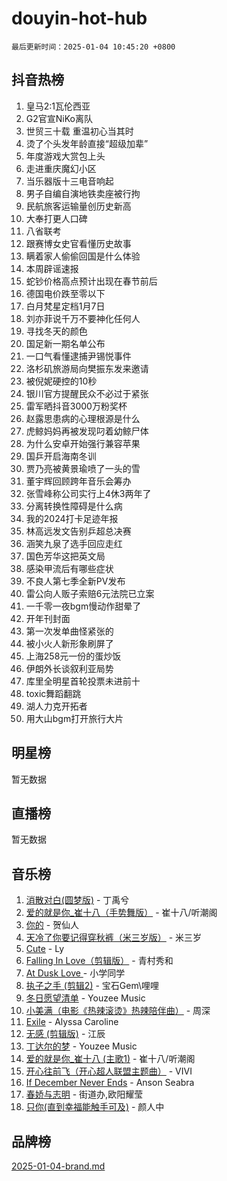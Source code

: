 # douyin-hot-hub

`最后更新时间：2025-01-04 10:45:20 +0800`

## 抖音热榜

1. 皇马2:1瓦伦西亚
1. G2官宣NiKo离队
1. 世贸三十载 重温初心当其时
1. 烫了个头发年龄直接“超级加辈”
1. 年度游戏大赏包上头
1. 走进重庆魔幻小区
1. 当乐器版十三电音响起
1. 男子自编自演地铁卖座被行拘
1. 民航旅客运输量创历史新高
1. 大奉打更人口碑
1. 八省联考
1. 跟赛博女史官看懂历史故事
1. 瞒着家人偷偷回国是什么体验
1. 本周辟谣速报
1. 蛇钞价格高点预计出现在春节前后
1. 德国电价跌至零以下
1. 白月梵星定档1月7日
1. 刘亦菲说千万不要神化任何人
1. 寻找冬天的颜色
1. 国足新一期名单公布
1. 一口气看懂逮捕尹锡悦事件
1. 洛杉矶旅游局向樊振东发来邀请
1. 被倪妮硬控的10秒
1. 银川官方提醒民众不必过于紧张
1. 雷军晒抖音3000万粉奖杯
1. 赵露思患病的心理根源是什么
1. 虎鲸妈妈再被发现叼着幼鲸尸体
1. 为什么安卓开始强行兼容苹果
1. 国乒开启海南冬训
1. 贾乃亮被黄景瑜喷了一头的雪
1. 董宇辉回顾跨年音乐会筹办
1. 张雪峰称公司实行上4休3两年了
1. 分离转换性障碍是什么病
1. 我的2024打卡足迹年报
1. 林高远发文告别乒超总决赛
1. 涵笑九泉了选手回应走红
1. 国色芳华这把英文局
1. 感染甲流后有哪些症状
1. 不良人第七季全新PV发布
1. 雷公向人贩子索赔6元法院已立案
1. 一千零一夜bgm慢动作甜晕了
1. 开年刊封面
1. 第一次发单曲怪紧张的
1. 被小火人新形象刷屏了
1. 上海258元一份的蛋炒饭
1. 伊朗外长谈叙利亚局势
1. 库里全明星首轮投票未进前十
1. toxic舞蹈翻跳
1. 湖人力克开拓者
1. 用大山bgm打开旅行大片

## 明星榜

暂无数据

## 直播榜

暂无数据

## 音乐榜

1. [消散对白(圆梦版)](https://sf5-hl-cdn-tos.douyinstatic.com/obj/tos-cn-ve-2774/og4jB5I5IizzoZVAAAzWgBMAsMDWoArfwBOiFs) - 丁禹兮
1. [爱的就是你_崔十八（手势舞版）](https://sf5-hl-cdn-tos.douyinstatic.com/obj/tos-cn-ve-2774/oApB2AigNyB4sTw7JhBOikMAf0oDJzMWBuIrgm) - 崔十八/听潮阁
1. [你的](https://sf5-hl-cdn-tos.douyinstatic.com/obj/tos-cn-ve-2774/oYuIeKf42jB7sEV6B2upMdpYAgfrQWj0FeRegh) - 贺仙人
1. [天冷了你要记得穿秋裤（米三岁版）](https://sf6-cdn-tos.douyinstatic.com/obj/tos-cn-ve-2774/oQlIwVIDWiZ6BQilAorS7MA0AgCkQDvcZAdm1) - 米三岁
1. [Cute](https://sf5-hl-cdn-tos.douyinstatic.com/obj/tos-cn-ve-2774/o4IbIzHWKAAB4wsS5qMBRiiAlEBGTpQRNfFvuo) - Ly
1. [Falling In Love（剪辑版）](https://sf3-cdn-tos.douyinstatic.com/obj/tos-cn-ve-2774/o8ajpA8zzgBPahbBIO8AcKGBLJezFCRd1wfP9f) - 青村秀和
1. [ At Dusk  Love ](https://sf3-cdn-tos.douyinstatic.com/obj/tos-cn-ve-2774/o8CrpCf5CaYgI4ZrtQgMQAFEfuGqNnRSDQAPBc) - 小学同学
1. [执子之手 (剪辑2)](https://sf5-hl-cdn-tos.douyinstatic.com/obj/tos-cn-ve-2774/oUoZLQjCc31XzqsBnBQUNgeKtYPBcgbFDwtfcu) - 宝石Gem\哩哩
1. [冬日愿望清单](https://sf5-hl-cdn-tos.douyinstatic.com/obj/tos-cn-ve-2774/oIIgUOeamCFCVAzxN6MFRLIBlLGpUqQxeeHrLE) - Youzee Music
1. [小美满（电影《热辣滚烫》热辣陪伴曲）](https://sf5-hl-cdn-tos.douyinstatic.com/obj/tos-cn-ve-2774/o0GAn2lSgfZIDUgtevCGDQYnFg4CwnrBaxbTZL) - 周深
1. [Exile](https://sf5-hl-cdn-tos.douyinstatic.com/obj/tos-cn-ve-2774/oYj4gAQTknKE3WW0Je8KGmQ7z1cA4FefwtbufD) - Alyssa Caroline
1. [无感 (剪辑版)](https://sf5-hl-cdn-tos.douyinstatic.com/obj/tos-cn-ve-2774/o0eIsUzJBDlQaQFC5OFlgbMEZC1TFYBftOBn6p) - 江辰
1. [丁达尔的梦](https://sf5-hl-cdn-tos.douyinstatic.com/obj/tos-cn-ve-2774/oMU3WirUZBVQkAC9ccG5P2IQirziZM2RTInUY) - Youzee Music
1. [爱的就是你_崔十八 (主歌1)](https://sf5-hl-cdn-tos.douyinstatic.com/obj/tos-cn-ve-2774/oI5BO5DhFZ6UTcNCnZaOCBLtZ7WIMQGfgnXf5E) - 崔十八/听潮阁
1. [开心往前飞（开心超人联盟主题曲）](https://sf5-hl-cdn-tos.douyinstatic.com/obj/tos-cn-ve-2774/9d8fb7c82cf1421fb93a9fe925275e0a) - VIVI
1. [If December Never Ends](https://sf5-hl-cdn-tos.douyinstatic.com/obj/tos-cn-ve-2774/oY1IQMoTgCFIBg8RZifyqlBBt1UFgitTYmxeOS) - Anson Seabra
1. [春娇与志明](https://sf5-hl-cdn-tos.douyinstatic.com/obj/tos-cn-ve-2774/e530d8fceb7044b39707d7f9ff54add1) - 街道办,欧阳耀莹
1. [只你(直到幸福能触手可及)](https://sf5-hl-cdn-tos.douyinstatic.com/obj/tos-cn-ve-2774/o0lBkRDzFTeaVSUz3ZZSCBVtZ5DIMQGfgmEAuE) - 颜人中

## 品牌榜

[2025-01-04-brand.md](2025-01-04-brand.md)
